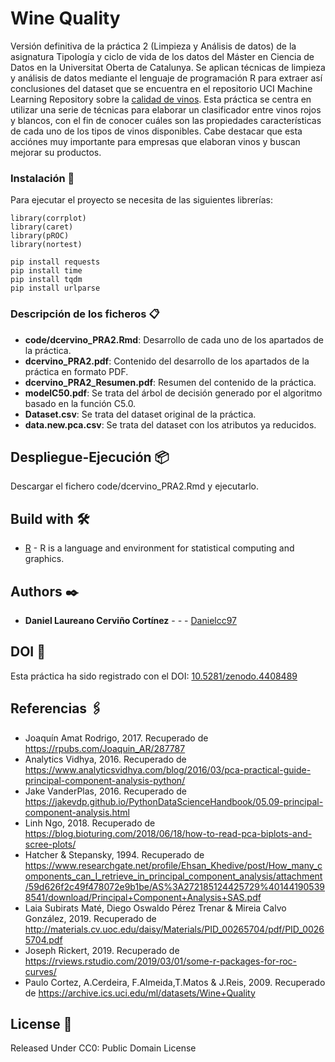 # Wine Quality

Versión definitiva de la práctica 2 (Limpieza y Análisis de datos) de la asignatura Tipología y ciclo de vida de los datos del Máster en Ciencia de Datos en la Universitat Oberta de Catalunya. Se aplican técnicas de limpieza y análisis de datos mediante el lenguaje de programación R para extraer así conclusiones del dataset que se encuentra en el repositorio UCI Machine Learning Repository sobre la [calidad de vinos](https://archive.ics.uci.edu/ml/datasets/Wine+Quality). Esta práctica se centra en utilizar una serie de técnicas para elaborar un clasificador entre vinos rojos y blancos, con el fin de conocer cuáles son las propiedades características de cada uno de los tipos de vinos disponibles. Cabe destacar que esta acciónes muy importante para empresas que elaboran vinos y buscan mejorar su productos.


### Instalación 🔧

Para ejecutar el proyecto se necesita de las siguientes librerías:

```
library(corrplot)
library(caret)
library(pROC)
library(nortest)

pip install requests
pip install time
pip install tqdm
pip install urlparse
```

### Descripción de los ficheros 📋

* **code/dcervino_PRA2.Rmd**: Desarrollo de cada uno de los apartados de la práctica.
* **dcervino_PRA2.pdf**: Contenido del desarrollo de los apartados de la práctica en formato PDF.
* **dcervino_PRA2_Resumen.pdf**: Resumen del contenido de la práctica.
* **modelC50.pdf**: Se trata del árbol de decisión generado por el algoritmo basado en la función C5.0.
* **Dataset.csv**: Se trata del dataset original de la práctica.
* **data.new.pca.csv**: Se trata del dataset con los atributos ya reducidos.

## Despliegue-Ejecución 📦

Descargar el fichero code/dcervino_PRA2.Rmd y ejecutarlo.

## Build with 🛠️

* [R](https://www.r-project.org/about.html) - R is a language and environment for statistical computing and graphics.

## Authors ✒️

* **Daniel Laureano Cerviño Cortínez** - *-* - [Danielcc97](https://github.com/Danielcc97)

## DOI 📖

Esta práctica ha sido registrado con el DOI: [10.5281/zenodo.4408489](https://doi.org/10.5281/zenodo.4408489)

## Referencias 🖇️

* Joaquín Amat Rodrigo, 2017. Recuperado de https://rpubs.com/Joaquin_AR/287787
* Analytics Vidhya, 2016. Recuperado de https://www.analyticsvidhya.com/blog/2016/03/pca-practical-guide-principal-component-analysis-python/
* Jake VanderPlas, 2016. Recuperado de https://jakevdp.github.io/PythonDataScienceHandbook/05.09-principal-component-analysis.html
* Linh Ngo, 2018. Recuperado de https://blog.bioturing.com/2018/06/18/how-to-read-pca-biplots-and-scree-plots/
* Hatcher & Stepansky, 1994. Recuperado de https://www.researchgate.net/profile/Ehsan_Khedive/post/How_many_components_can_I_retrieve_in_principal_component_analysis/attachment/59d626f2c49f478072e9b1be/AS%3A272185124425729%401441905398541/download/Principal+Component+Analysis+SAS.pdf
* Laia Subirats Maté, Diego Oswaldo Pérez Trenar & Mireia Calvo González, 2019. Recuperado de http://materials.cv.uoc.edu/daisy/Materials/PID_00265704/pdf/PID_00265704.pdf
* Joseph Rickert, 2019. Recuperado de https://rviews.rstudio.com/2019/03/01/some-r-packages-for-roc-curves/
* Paulo Cortez, A.Cerdeira, F.Almeida,T.Matos & J.Reis, 2009. Recuperado de https://archive.ics.uci.edu/ml/datasets/Wine+Quality

## License 📄

Released Under CC0: Public Domain License
